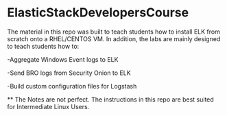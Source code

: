 # ElasticStackDevelopersCourse

The material in this repo was built to teach students how to install ELK from scratch onto a RHEL/CENTOS VM. 
In addition, the labs are mainly designed to teach students how to:

  -Aggregate Windows Event logs to ELK
  
  -Send BRO logs from Security Onion to ELK
  
  -Build custom configuration files for Logstash
  
  ** The Notes are not perfect. The instructions in this repo are best suited for Intermediate Linux Users.
  
